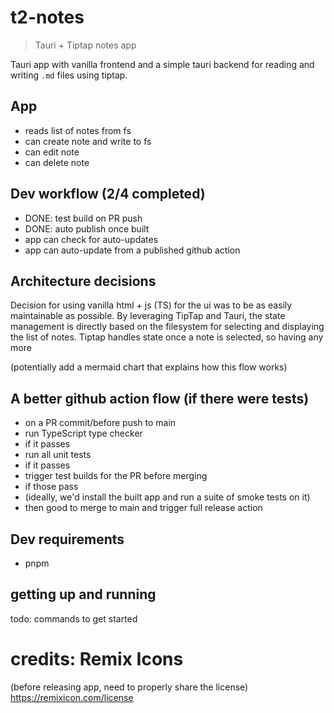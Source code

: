 # t2-notes

> Tauri + Tiptap notes app

Tauri app with vanilla frontend and a simple tauri backend for reading and writing `.md` files using tiptap.

## App

- reads list of notes from fs
- can create note and write to fs
- can edit note
- can delete note

## Dev workflow (2/4 completed)

- DONE: test build on PR push
- DONE: auto publish once built
- app can check for auto-updates
- app can auto-update from a published github action

## Architecture decisions

Decision for using vanilla html + js (TS) for the ui was to be as easily maintainable as possible. By leveraging TipTap and Tauri, the state management is directly based on the filesystem for selecting and displaying the list of notes. Tiptap handles state once a note is selected, so having any more

(potentially add a mermaid chart that explains how this flow works)

## A better github action flow (if there were tests)

- on a PR commit/before push to main
- run TypeScript type checker
- if it passes
- run all unit tests
- if it passes
- trigger test builds for the PR before merging
- if those pass
- (ideally, we'd install the built app and run a suite of smoke tests on it)
- then good to merge to main and trigger full release action

## Dev requirements

- pnpm

## getting up and running

todo: commands to get started

# credits: Remix Icons

(before releasing app, need to properly share the license)
https://remixicon.com/license
